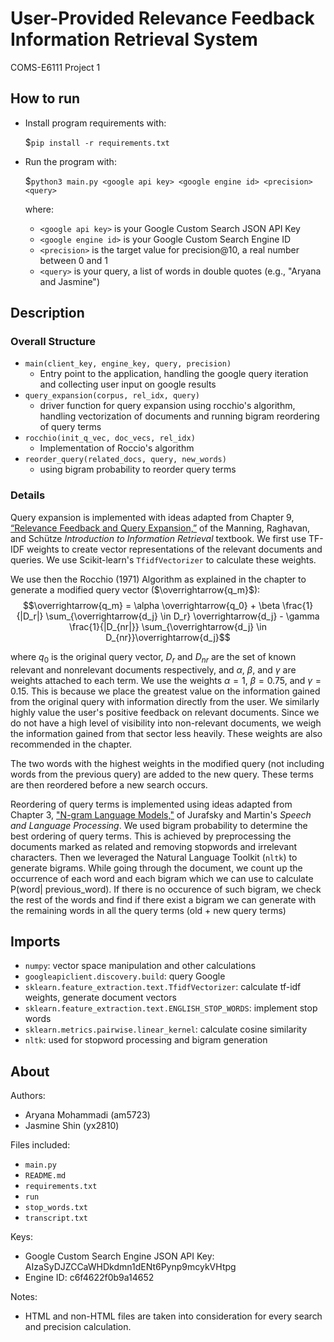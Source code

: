 # User-Provided Relevance Feedback Information Retrieval System
COMS-E6111 Project 1


## How to run
- Install program requirements with: 

  $`pip install -r requirements.txt`
- Run the program with:

  $`python3 main.py <google api key> <google engine id> <precision> <query>`
   
   where:
    - `<google api key>` is your Google Custom Search JSON API Key
    - `<google engine id>` is your Google Custom Search Engine ID
    - `<precision>` is the target value for precision@10, a real number between 0 and 1
    - `<query>` is your query, a list of words in double quotes (e.g., "Aryana and Jasmine")


## Description
### Overall Structure
- `main(client_key, engine_key, query, precision)`
  - Entry point to the application, handling the google query iteration and collecting user input on google results
- `query_expansion(corpus, rel_idx, query)`
  - driver function for query expansion using rocchio's algorithm, handling vectorization of documents and running bigram reordering of query terms
- `rocchio(init_q_vec, doc_vecs, rel_idx)`
  - Implementation of Roccio's algorithm
- `reorder_query(related_docs, query, new_words)`
  - using bigram probability to reorder query terms 


### Details
 Query expansion is implemented with ideas adapted from Chapter 9, [“Relevance Feedback and Query Expansion,”](https://nlp.stanford.edu/IR-book/pdf/09expand.pdf) of the Manning, Raghavan, and Schütze *Introduction to Information Retrieval* textbook. We first use TF-IDF weights to create vector representations of the relevant documents and queries. We use Scikit-learn's `TfidfVectorizer` to calculate these weights. 
 
 We use then the Rocchio (1971) Algorithm as explained in the chapter to generate a modified query vector ($\overrightarrow{q_m}$):
$$\overrightarrow{q_m} = \alpha \overrightarrow{q_0} + \beta \frac{1}{|D_r|} \sum_{\overrightarrow{d_j} \in D_r} \overrightarrow{d_j} - \gamma \frac{1}{|D_{nr|}} \sum_{\overrightarrow{d_j} \in D_{nr}}\overrightarrow{d_j}$$

where $q_0$ is the original query vector, $D_r$ and $D_{nr}$ are the set of known relevant and nonrelevant documents respectively, and $\alpha$, $\beta$, and $\gamma$ are weights attached to each term. We use the weights $\alpha = 1$, $\beta = 0.75$, and $\gamma = 0.15$. This is because we place the greatest value on the information gained from the original query with information directly from the user. We similarly highly value the user's positive feedback on relevant documents. Since we do not have a high level of visibility into non-relevant documents, we weigh the information gained from that sector less heavily. These weights are also recommended in the chapter.

The two words with the highest weights in the modified query (not including words from the previous query) are added to the new query. These terms are then reordered before a new search occurs.

Reordering of query terms is implemented using ideas adapted from Chapter 3, ["N-gram Language Models,"](https://web.stanford.edu/~jurafsky/slp3/3.pdf) of Jurafsky and Martin's *Speech and Language Processing*. We used bigram probability to determine the best ordering of query terms. This is achieved by preprocessing the documents marked as related and removing stopwords and irrelevant characters. Then we leveraged the Natural Language Toolkit (`nltk`) to generate bigrams. While going through the document, we count up the occurrence of each word and each bigram which we can use to calculate P(word| previous_word). If there is no occurence of such bigram, we check the rest of the words and find if there exist a bigram we can generate with the remaining words in all the query terms (old + new query terms)


## Imports
- `numpy`: vector space manipulation and other calculations
- `googleapiclient.discovery.build`: query Google
- `sklearn.feature_extraction.text.TfidfVectorizer`: calculate tf-idf weights, generate document vectors
- `sklearn.feature_extraction.text.ENGLISH_STOP_WORDS`: implement stop words
- `sklearn.metrics.pairwise.linear_kernel`: calculate cosine similarity
- `nltk`: used for stopword processing and bigram generation


## About
Authors: 
- Aryana Mohammadi (am5723)
- Jasmine Shin (yx2810)

Files included:
- `main.py`
- `README.md`
- `requirements.txt`
- `run `
- `stop_words.txt`
- `transcript.txt`

Keys:
- Google Custom Search Engine JSON API Key: AIzaSyDJZCCaWHDkdmn1dENt6Pynp9mcykVHtpg
- Engine ID: c6f4622f0b9a14652

Notes: 
- HTML and non-HTML files are taken into consideration for every search and precision calculation.


